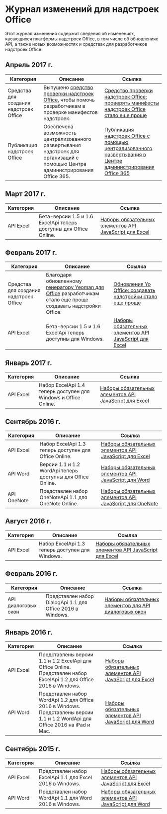 # <a name="changelog-for-office-add-ins"></a>Журнал изменений для надстроек Office

Этот журнал изменений содержит сведения об изменениях, касающихся платформы надстроек Office, в том числе об обновлениях API, а также новых возможностях и средствах для разработчиков надстроек Office.

## <a name="april-2017"></a>Апрель 2017 г.
|**Категория**|**Описание**|**Ссылка**|
|-|-|-|
|Средства для создания надстроек Office| Выпущено [средство проверки надстроек Office](https://github.com/OfficeDev/office-addin-validator), чтобы помочь разработчикам в проверке манифестов надстроек. | [Средство проверки надстроек Office: проверять манифесты надстроек Office стало еще проще](https://dev.office.com/blogs/creating-add-ins-gets-easier-announcing-updates-to-yo-officehttps://dev.office.com/blogs/introducing-the-office-add-in-validator)|
|Публикация надстроек Office|Обеспечена возможность централизованного развертывания надстроек для организаций с помощью Центра администрирования Office 365.|[Публикация надстроек Office с помощью централизованного развертывания в Центре администрирования Office 365](publish/centralized-deployment)|

## <a name="march-2017"></a>Март 2017 г.
|**Категория**|**Описание**|**Ссылка**|
|-|-|-|
|API Excel|Бета-версии 1.5 и 1.6 ExcelApi теперь доступны для Office Online.|[Наборы обязательных элементов API JavaScript для Excel](https://dev.office.com/reference/add-ins/requirement-sets/excel-api-requirement-sets)|

## <a name="february-2017"></a>Февраль 2017 г.
|**Категория**|**Описание**|**Ссылка**|
|-|-|-|
|Средства для создания надстроек Office| Благодаря обновленному [генератору Yeoman для Office](https://github.com/OfficeDev/generator-office) разработчикам стало еще проще создавать надстройки Office. | [Обновления Yo Office: создавать надстройки стало еще проще](https://dev.office.com/blogs/creating-add-ins-gets-easier-announcing-updates-to-yo-office)|
|API Excel|Бета-версии 1.5 и 1.6 ExcelApi теперь доступны для Windows.|[Наборы обязательных элементов API JavaScript для Excel](https://dev.office.com/reference/add-ins/requirement-sets/excel-api-requirement-sets)|

## <a name="january-2017"></a>Январь 2017 г.
|**Категория**|**Описание**|**Ссылка**|
|-|-|-|
|API Excel|Набор ExcelApi 1.4 теперь доступен для Windows и Office Online.|[Наборы обязательных элементов API JavaScript для Excel](https://dev.office.com/reference/add-ins/requirement-sets/excel-api-requirement-sets)|

## <a name="september-2016"></a>Сентябрь 2016 г.
|**Категория**|**Описание**|**Ссылка**|
|-|-|-|
|API Excel|Набор ExcelApi 1.3 теперь доступен для Office Online. |[Наборы обязательных элементов API JavaScript для Excel](https://dev.office.com/reference/add-ins/requirement-sets/excel-api-requirement-sets)|
|API Word|Версии 1.1 и 1.2 WordApi теперь доступны для Office Online.|[Наборы обязательных элементов API JavaScript для Word](https://dev.office.com/reference/add-ins/requirement-sets/word-api-requirement-sets) |
|API OneNote | Представлен набор OneNoteApi 1.1 для OneNote Online.|[Наборы обязательных элементов API JavaScript для OneNote](https://dev.office.com/reference/add-ins/requirement-sets/onenote-api-requirement-sets) |

## <a name="august-2016"></a>Август 2016 г.
|**Категория**|**Описание**|**Ссылка**|
|-|-|-|
|API Excel|Набор ExcelApi 1.3 теперь доступен для Windows.|[Наборы обязательных элементов API JavaScript для Excel](https://dev.office.com/reference/add-ins/requirement-sets/excel-api-requirement-sets)|

## <a name="february-2016"></a>Февраль 2016 г.
|**Категория**|**Описание**|**Ссылка**|
|-|-|-|
| API диалоговых окон |Представлен набор DialogApi 1.1 для Office 2016 в Windows.|[Наборы обязательных элементов для API диалоговых окон](https://dev.office.com/reference/add-ins/requirement-sets/dialog-api-requirement-sets) |


## <a name="january-2016"></a>Январь 2016 г.
|**Категория**|**Описание**|**Ссылка**|
|-|-|-|
| API Excel|Представлены версии 1.1 и 1.2 ExcelApi для Office Online. <br> Представлен набор ExcelApi 1.2 для Office 2016 в Windows. |[Наборы обязательных элементов API JavaScript для Excel](https://dev.office.com/reference/add-ins/requirement-sets/excel-api-requirement-sets) |
|API Word |Представлен набор WordApi 1.2 для Office 2016 в Windows. <br> Представлены версии 1.1 и 1.2 WordApi для Office 2016 на iPad и Mac.|[Наборы обязательных элементов API JavaScript для Word](https://dev.office.com/reference/add-ins/requirement-sets/word-api-requirement-sets) |


## <a name="september-2015"></a>Сентябрь 2015 г.
|**Категория**|**Описание**|**Ссылка**|
|-|-|-|
|API Excel | Представлен набор ExcelApi 1.1 для Excel 2016 в Windows.  |[Наборы обязательных элементов API JavaScript для Excel](https://dev.office.com/reference/add-ins/requirement-sets/excel-api-requirement-sets) |
|API Word|  Представлен набор WordApi 1.1 для Word 2016 в Windows.  | [Наборы обязательных элементов API JavaScript для Word](https://dev.office.com/reference/add-ins/requirement-sets/word-api-requirement-sets)  |
